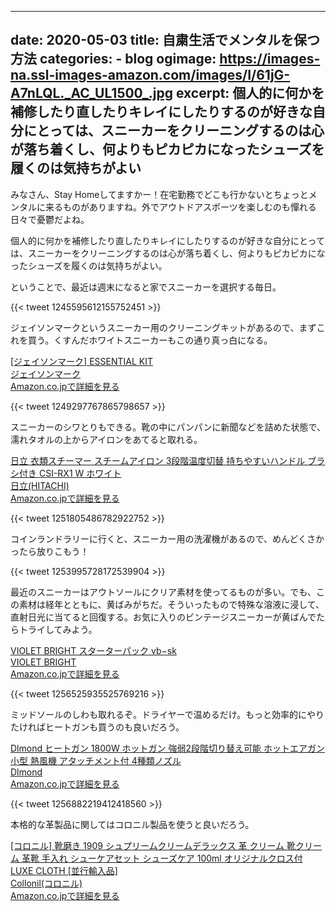 
---
date: 2020-05-03
title: 自粛生活でメンタルを保つ方法
categories: 
    - blog
ogimage: https://images-na.ssl-images-amazon.com/images/I/61jG-A7nLQL._AC_UL1500_.jpg
excerpt: 個人的に何かを補修したり直したりキレイにしたりするのが好きな自分にとっては、スニーカーをクリーニングするのは心が落ち着くし、何よりもピカピカになったシューズを履くのは気持ちがよい
---

みなさん、Stay Homeしてますかー！在宅勤務でどこも行かないとちょっとメンタルに来るものがありますね。外でアウトドアスポーツを楽しむのも憚れる日々で憂鬱だよね。

個人的に何かを補修したり直したりキレイにしたりするのが好きな自分にとっては、スニーカーをクリーニングするのは心が落ち着くし、何よりもピカピカになったシューズを履くのは気持ちがよい。

ということで、最近は週末になると家でスニーカーを選択する毎日。


{{< tweet 1245595612155752451 >}}

ジェイソンマークというスニーカー用のクリーニングキットがあるので、まずこれを買う。くすんだホワイトスニーカーもこの通り真っ白になる。

<div class="__media"><a href="https://www.amazon.co.jp/dp/B01LND4F8K/?tag=warikiru-22" target="_blank" rel="noopener">
<img src="https://images-na.ssl-images-amazon.com/images/I/61jG-A7nLQL._AC_UL1500_.jpg" alt="" class="__media__image">
<div class="__media__body">
    <div>[ジェイソンマーク] ESSENTIAL KIT</div>
    <div class="__media__text">ジェイソンマーク</div>
    <div>Amazon.co.jpで詳細を見る</div>
</div>
</a></div>


{{< tweet 1249297767865798657 >}}

スニーカーのシワとりもできる。靴の中にパンパンに新聞などを詰めた状態で、濡れタオルの上からアイロンをあてると取れる。

<div class="__media"><a href="https://www.amazon.co.jp/dp/B06XY1T6ND/?tag=warikiru-22" target="_blank" rel="noopener">
<img src="https://images-na.ssl-images-amazon.com/images/I/71en47v3K2L._AC_SL1500_.jpg" alt="" class="__media__image">
<div class="__media__body">
    <div>日立 衣類スチーマー スチームアイロン 3段階温度切替 持ちやすいハンドル ブラシ付き CSI-RX1 W ホワイト</div>
    <div class="__media__text">日立(HITACHI)</div>
    <div>Amazon.co.jpで詳細を見る</div>
</div>
</a></div>

{{< tweet 1251805486782922752 >}}

コインランドラリーに行くと、スニーカー用の洗濯機があるので、めんどくさかったら放りこもう！

{{< tweet 1253995728172539904 >}}

最近のスニーカーはアウトソールにクリア素材を使ってるものが多い。でも、この素材は経年とともに、黄ばみがちだ。そういったもので特殊な溶液に浸して、直射日光に当てると回復する。お気に入りのビンテージスニーカーが黄ばんでたらトライしてみよう。

<div class="__media"><a href="https://www.amazon.co.jp/dp/B01CJPAWAG/?tag=warikiru-22" target="_blank" rel="noopener">
<img src="https://images-na.ssl-images-amazon.com/images/I/81wUl8pHWcL._AC_SL1500_.jpg" alt="" class="__media__image">
<div class="__media__body">
    <div>VIOLET BRIGHT スターターパック vb−sk</div>
    <div class="__media__text">VIOLET BRIGHT</div>
    <div>Amazon.co.jpで詳細を見る</div>
</div>
</a></div>

{{< tweet 1256525935525769216 >}}

ミッドソールのしわも取れるぞ。ドライヤーで温めるだけ。もっと効率的にやりたければヒートガンも買うのも良いだろう。

<div class="__media"><a href="https://www.amazon.co.jp/dp/B07724XLQ3/?tag=warikiru-22" target="_blank" rel="noopener">
<img src="https://images-na.ssl-images-amazon.com/images/I/61DsWKg9fTL._AC_SL1000_.jpg" alt="" class="__media__image">
<div class="__media__body">
    <div>Dlmond ヒートガン 1800W ホットガン 強弱2段階切り替え可能 ホットエアガン 小型 熱風機 アタッチメント付 4種類ノズル</div>
    <div class="__media__text">Dlmond</div>
    <div>Amazon.co.jpで詳細を見る</div>
</div>
</a></div>

{{< tweet 1256882219412418560 >}}

本格的な革製品に関してはコロニル製品を使うと良いだろう。

<div class="__media"><a href="https://www.amazon.co.jp/dp/B081ZRGPGQ/?tag=warikiru-22" target="_blank" rel="noopener">
<img src="https://images-na.ssl-images-amazon.com/images/I/61hb%2B-nGr7L._AC_UL1500_.jpg" alt="" class="__media__image">
<div class="__media__body">
    <div>[コロニル] 靴磨き 1909 シュプリームクリームデラックス 革 クリーム 靴クリーム 革靴 手入れ シューケアセット シューズケア 100ml オリジナルクロス付 LUXE CLOTH [並行輸入品]</div>
    <div class="__media__text">Collonil(コロニル)</div>
    <div>Amazon.co.jpで詳細を見る</div>
</div>
</a></div>

